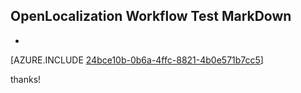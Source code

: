 ## OpenLocalization Workflow Test MarkDown
* 

[AZURE.INCLUDE [24bce10b-0b6a-4ffc-8821-4b0e571b7cc5](calleeMd1.md)]

 
thanks!